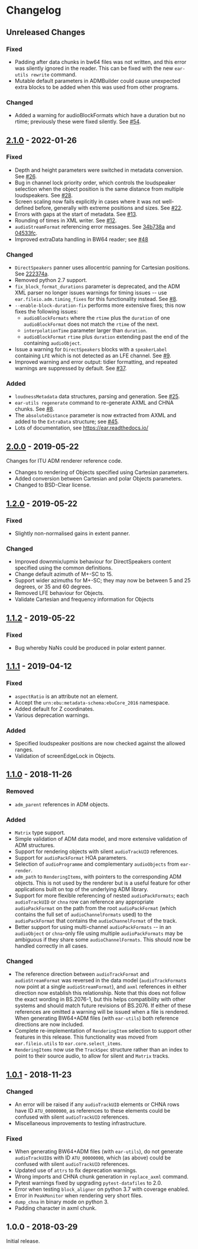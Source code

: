 # Changelog

## Unreleased Changes

### Fixed
- Padding after data chunks in bw64 files was not written, and this error was silently ignored in the reader. This can be fixed with the new `ear-utils rewrite` command.
- Mutable default parameters in ADMBuilder could cause unexpected extra blocks to be added when this was used from other programs.

### Changed
- Added a warning for audioBlockFormats which have a duration but no rtime; previously these were fixed silently. See [#54].

## [2.1.0] - 2022-01-26

### Fixed
- Depth and height parameters were switched in metadata conversion. See [#26].
- Bug in channel lock priority order, which controls the loudspeaker selection when the object position is the same distance from multiple loudspeakers. See [#28].
- Screen scaling now fails explicitly in cases where it was not well-defined before, generally with extreme positions and sizes. See [#22].
- Errors with gaps at the start of metadata. See [#13].
- Rounding of times in XML writer. See [#12].
- `audioStreamFormat` referencing error messages. See [34b738a] and [04533fc].
- Improved extraData handling in BW64 reader; see [#48]

### Changed
- `DirectSpeakers` panner uses allocentric panning for Cartesian positions. See [222374a].
- Removed python 2.7 support.
- `fix_block_format_durations` parameter is deprecated, and the ADM XML parser no longer issues warnings for timing issues -- use `ear.fileio.adm.timing_fixes` for this functionality instead. See [#8].
- `--enable-block-duration-fix` performs more extensive fixes; this now fixes the following issues:
    - `audioBlockFormats` where the `rtime` plus the `duration` of one `audioBlockFormat` does not match the `rtime` of the next.
    - `interpolationTime` parameter larger than `duration`.
    - `audioBlockFormat` `rtime` plus `duration` extending past the end of the containing `audioObject`.
- Issue a warning for `DirectSpeakers` blocks with a `speakerLabel` containing `LFE` which is not detected as an LFE channel. See [#9].
- Improved warning and error output: tidier formatting, and repeated warnings are suppressed by default. See [#37].

### Added
- `loudnessMetadata` data structures, parsing and generation. See [#25].
- `ear-utils regenerate` command to re-generate AXML and CHNA chunks. See [#8].
- The `absoluteDistance` parameter is now extracted from AXML and added to the `ExtraData` structure; see [#45].
- Lots of documentation, see https://ear.readthedocs.io/

## [2.0.0] - 2019-05-22

Changes for ITU ADM renderer reference code.

- Changes to rendering of Objects specified using Cartesian parameters.
- Added conversion between Cartesian and polar Objects parameters.
- Changed to BSD-Clear license.

## [1.2.0] - 2019-05-22

### Fixed
- Slightly non-normalised gains in extent panner.

### Changed
- Improved downmix/upmix behaviour for DirectSpeakers content specified using
  the common definitions.
- Change default azimuth of M+-SC to 15.
- Support wider azimuths for M+-SC; they may now be between 5 and 25 degrees,
  or 35 and 60 degrees.
- Removed LFE behaviour for Objects.
- Validate Cartesian and frequency information for Objects

## [1.1.2] - 2019-05-22

### Fixed
- Bug whereby NaNs could be produced in polar extent panner.

## [1.1.1] - 2019-04-12

### Fixed
- `aspectRatio` is an attribute not an element.
- Accept the `urn:ebu:metadata-schema:ebuCore_2016` namespace.
- Added default for Z coordinates.
- Various deprecation warnings.

### Added
- Specified loudspeaker positions are now checked against the allowed ranges.
- Validation of screenEdgeLock in Objects.

## [1.1.0] - 2018-11-26

### Removed
- `adm_parent` references in ADM objects.

### Added
- `Matrix` type support.
- Simple validation of ADM data model, and more extensive validation of ADM
  structures.
- Support for rendering objects with silent `audioTrackUID` references.
- Support for `audioPackFormat` HOA parameters.
- Selection of `audioProgramme` and complementary `audioObjects` from
  `ear-render`.
- `adm_path` to `RenderingItems`, with pointers to the corresponding ADM
  objects. This is not used by the renderer but is a useful feature for other
  applications built on top of the underlying ADM library.
- Support for more flexible referencing of nested `audioPackFormats`; each
  `audioTrackUID` or `chna` row can reference any appropriate `audioPackFormat`
  on the path from the root `audioPackFormat` (which contains the full set of
  `audioChannelFormats` used) to the `audioPackFormat` that contains the
  `audioChannelFormat` of the track.
- Better support for using multi-channel `audioPackFormats` -- in an
  `audioObject` or `chna`-only file using multiple `audioPackFormats` may be
  ambiguous if they share some `audioChannelFormats`. This should now be
  handled correctly in all cases.

### Changed
- The reference direction between `audioTrackFormat` and `audioStreamFormat`
  was reversed in the data model (`audioTrackFormat`s now point at a single
  `audioStreamFormat`), and `axml` references in either direction now establish
  this relationship. Note that this does not follow the exact wording in
  BS.2076-1, but this helps compatibility with other systems and should match
  future revisions of BS.2076. If either of these references are omitted a
  warning will be issued when a file is rendered. When generating BW64+ADM
  files (with `ear-utils`) both reference directions are now included.
- Complete re-implementation of `RenderingItem` selection to support other
  features in this release. This functionality was moved from
  `ear.fileio.utils` to `ear.core.select_items`.
- `RenderingItems` now use the `TrackSpec` structure rather than an index to
  point to their source audio, to allow for silent and `Matrix` tracks.

## [1.0.1] - 2018-11-23

### Changed
- An error will be raised if any `audioTrackUID` elements or CHNA rows have ID
  `ATU_00000000`, as references to these elements could be confused with silent
  `audioTrackUID` references.
- Miscellaneous improvements to testing infrastructure.

### Fixed
- When generating BW64+ADM files (with `ear-utils`), do not generate
  `audioTrackUID`s with ID `ATU_00000000`, which (as above) could be confused
  with silent `audioTrackUID` references.
- Updated use of `attrs` to fix deprecation warnings.
- Wrong imports and CHNA chunk generation in `replace_axml` command.
- Pytest warnings fixed by upgrading `pytest-datafiles` to 2.0.
- Error when testing `block_aligner` on python 3.7 with coverage enabled.
- Error in `PeakMonitor` when rendering very short files.
- `dump_chna` in binary mode on python 3.
- Padding character in axml chunk.

## 1.0.0 - 2018-03-29

Initial release.

[#8]: https://github.com/ebu/ebu_adm_renderer/pull/8
[#9]: https://github.com/ebu/ebu_adm_renderer/pull/9
[#12]: https://github.com/ebu/ebu_adm_renderer/pull/12
[#13]: https://github.com/ebu/ebu_adm_renderer/pull/13
[#22]: https://github.com/ebu/ebu_adm_renderer/pull/22
[#25]: https://github.com/ebu/ebu_adm_renderer/pull/25
[#26]: https://github.com/ebu/ebu_adm_renderer/pull/26
[#28]: https://github.com/ebu/ebu_adm_renderer/pull/28
[#37]: https://github.com/ebu/ebu_adm_renderer/pull/37
[#45]: https://github.com/ebu/ebu_adm_renderer/pull/45
[#48]: https://github.com/ebu/ebu_adm_renderer/pull/48
[#54]: https://github.com/ebu/ebu_adm_renderer/pull/54
[34b738a]: https://github.com/ebu/ebu_adm_renderer/commit/34b738a
[04533fc]: https://github.com/ebu/ebu_adm_renderer/commit/04533fc
[222374a]: https://github.com/ebu/ebu_adm_renderer/commit/222374a
[2.1.0]: https://github.com/ebu/ebu_adm_renderer/compare/2.0.0...2.1.0
[2.0.0]: https://github.com/ebu/ebu_adm_renderer/compare/1.2.0...2.0.0
[1.2.0]: https://github.com/ebu/ebu_adm_renderer/compare/1.1.2...1.2.0
[1.1.2]: https://github.com/ebu/ebu_adm_renderer/compare/1.1.1...1.1.2
[1.1.1]: https://github.com/ebu/ebu_adm_renderer/compare/1.1.0...1.1.1
[1.1.0]: https://github.com/ebu/ebu_adm_renderer/compare/1.0.1...1.1.0
[1.0.1]: https://github.com/ebu/ebu_adm_renderer/compare/1.0.0...1.0.1
